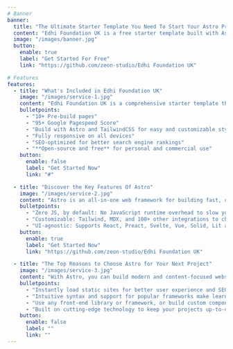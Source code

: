 ```yaml
---
# Banner
banner:
  title: "The Ultimate Starter Template You Need To Start Your Astro Project"
  content: "Edhi Foundation UK is a free starter template built with Astro and TailwindCSS, providing everything you need to jumpstart your Astro project and save valuable time."
  image: "/images/banner.jpg"
  button:
    enable: true
    label: "Get Started For Free"
    link: "https://github.com/zeon-studio/Edhi Foundation UK"

# Features
features:
  - title: "What's Included in Edhi Foundation UK"
    image: "/images/service-1.jpg"
    content: "Edhi Foundation UK is a comprehensive starter template that includes everything you need to get started with your Astro project. What's Included in Edhi Foundation UK"
    bulletpoints:
      - "10+ Pre-build pages"
      - "95+ Google Pagespeed Score"
      - "Build with Astro and TailwindCSS for easy and customizable styling"
      - "Fully responsive on all devices"
      - "SEO-optimized for better search engine rankings"
      - "**Open-source and free** for personal and commercial use"
    button:
      enable: false
      label: "Get Started Now"
      link: "#"

  - title: "Discover the Key Features Of Astro"
    image: "/images/service-2.jpg"
    content: "Astro is an all-in-one web framework for building fast, content-focused websites. It offers a range of exciting features for developers and website creators. Some of the key features are:"
    bulletpoints:
      - "Zero JS, by default: No JavaScript runtime overhead to slow you down."
      - "Customizable: Tailwind, MDX, and 100+ other integrations to choose from."
      - "UI-agnostic: Supports React, Preact, Svelte, Vue, Solid, Lit and more."
    button:
      enable: true
      label: "Get Started Now"
      link: "https://github.com/zeon-studio/Edhi Foundation UK"

  - title: "The Top Reasons to Choose Astro for Your Next Project"
    image: "/images/service-3.jpg"
    content: "With Astro, you can build modern and content-focused websites without sacrificing performance or ease of use."
    bulletpoints:
      - "Instantly load static sites for better user experience and SEO."
      - "Intuitive syntax and support for popular frameworks make learning and using Astro a breeze."
      - "Use any front-end library or framework, or build custom components, for any project size."
      - "Built on cutting-edge technology to keep your projects up-to-date with the latest web standards."
    button:
      enable: false
      label: ""
      link: ""
---
```


